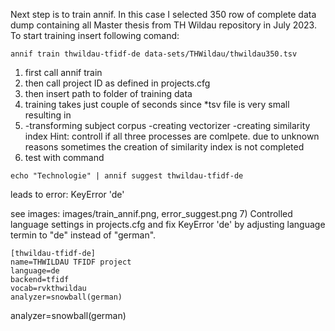 Next step is to train annif.
In this case I selected 350 row of complete data dump containing all Master thesis from TH Wildau repository in July 2023.
To start training insert following comand:
```
annif train thwildau-tfidf-de data-sets/THWildau/thwildau350.tsv
```
1) first call annif train
2) then call project ID as defined in projects.cfg
3) then insert path to folder of training data
4) training takes just couple of seconds since *tsv file is very small resulting in
5) -transforming subject corpus
   -creating vectorizer
   -creating similarity index
   Hint: controll if all three processes are comlpete. due to unknown reasons sometimes the creation of similarity index is not completed
6) test with command
```
echo "Technologie" | annif suggest thwildau-tfidf-de
```
leads to error: KeyError 'de' 

see images: images/train_annif.png, error_suggest.png
7) Controlled language settings in projects.cfg and fix KeyError 'de' by adjusting language termin to "de" instead of "german".

```
[thwildau-tfidf-de]
name=THWILDAU TFIDF project
language=de
backend=tfidf
vocab=rvkthwildau
analyzer=snowball(german)
```

analyzer=snowball(german)
